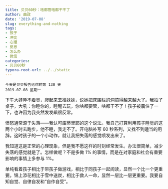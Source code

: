 ```yaml
---
title: 贝贝60秒：啥都管啥都干不了
author: 曲政
date: '2019-07-08'
slug: everything-and-nothing
tags:
- 孩子
- 冲突
- 心理
- 反思
- 怎么办
- 微信
categories:
- 贝贝60秒
typora-root-url: ../../static
---
```


```
今天是贝贝报告给你的第 130 天
2019-07-08 星期一
```

下午大娃睡不着觉，爬起来去推妹妹，说她把床围栏的洞搞得越来越大了。我拍了桌子，大吼：你睡你的，睡醒去玩，你啥都要管，啥都干不了！孩子被震住了一下，也许因为我突然发发飙很反常。

愤怒通常源于失落——我认可库蒂里耶的这个说法。我自己打算利用孩子睡觉的这两个小时去跑步，他不睡，我走不了。开电脑补写 60 秒系列，又找不到适当的用辞。这时孩子的一个小动作，就让我把失落的感觉喷发出来了。

我知道这是正常的心理现象，但是我不愿这样的时刻经常发生。办法很简单，减少失落的感觉就是了。怎样做呢？不是多做 1% 的事情，而是在对家庭和社会有重要影响的事情上多参与 1%。

单纯看着孩子相比于带孩子做游戏，相比于同孩子一起阅读，显然一个比一个更重要。锦上添花相比于雪中送炭，相比于救人一命，显然一层比一层更重要。我要自知自觉、自律自发和“自作自受”。